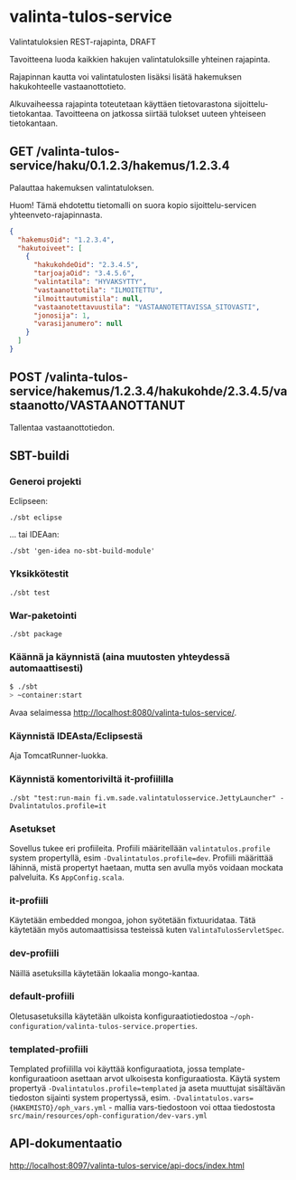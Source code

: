 valinta-tulos-service
=====================

Valintatuloksien REST-rajapinta, DRAFT

Tavoitteena luoda kaikkien hakujen valintatuloksille yhteinen rajapinta.

Rajapinnan kautta voi valintatulosten lisäksi lisätä hakemuksen hakukohteelle vastaanottotieto.

Alkuvaiheessa rajapinta toteutetaan käyttäen tietovarastona sijoittelu-tietokantaa. Tavoitteena on jatkossa siirtää tulokset uuteen yhteiseen tietokantaan.

## GET /valinta-tulos-service/haku/0.1.2.3/hakemus/1.2.3.4

Palauttaa hakemuksen valintatuloksen.

Huom! Tämä ehdotettu tietomalli on suora kopio sijoittelu-servicen yhteenveto-rajapinnasta.

```json
{
  "hakemusOid": "1.2.3.4",
  "hakutoiveet": [
    {
      "hakukohdeOid": "2.3.4.5",
      "tarjoajaOid": "3.4.5.6",
      "valintatila": "HYVAKSYTTY",
      "vastaanottotila": "ILMOITETTU",
      "ilmoittautumistila": null,
      "vastaanotettavuustila": "VASTAANOTETTAVISSA_SITOVASTI",
      "jonosija": 1,
      "varasijanumero": null
    }
  ]
}
```

## POST /valinta-tulos-service/hakemus/1.2.3.4/hakukohde/2.3.4.5/vastaanotto/VASTAANOTTANUT

Tallentaa vastaanottotiedon.

## SBT-buildi

### Generoi projekti

Eclipseen:

`./sbt eclipse`

... tai IDEAan:

`./sbt 'gen-idea no-sbt-build-module'`

### Yksikkötestit

`./sbt test`

### War-paketointi

`./sbt package`

### Käännä ja käynnistä (aina muutosten yhteydessä automaattisesti) ##

```sh
$ ./sbt
> ~container:start
```

Avaa selaimessa [http://localhost:8080/valinta-tulos-service/](http://localhost:8080/valinta-tulos-service/).

### Käynnistä IDEAsta/Eclipsestä

Aja TomcatRunner-luokka.

### Käynnistä komentoriviltä it-profiililla

`./sbt "test:run-main fi.vm.sade.valintatulosservice.JettyLauncher" -Dvalintatulos.profile=it`

### Asetukset

Sovellus tukee eri profiileita. Profiili määritellään `valintatulos.profile` system propertyllä, esim `-Dvalintatulos.profile=dev`.
Profiili määrittää lähinnä, mistä propertyt haetaan, mutta sen avulla myös voidaan mockata palveluita. Ks `AppConfig.scala`.

### it-profiili

Käytetään embedded mongoa, johon syötetään fixtuuridataa. Tätä käytetään myös automaattisissa testeissä kuten `ValintaTulosServletSpec`.

### dev-profiili

Näillä asetuksilla käytetään lokaalia mongo-kantaa.

### default-profiili

Oletusasetuksilla käytetään ulkoista konfiguraatiotiedostoa `~/oph-configuration/valinta-tulos-service.properties`.

### templated-profiili

Templated profiililla voi käyttää konfiguraatiota, jossa template-konfiguraatioon asettaan arvot ulkoisesta konfiguraatiosta. Käytä system propertyä `-Dvalintatulos.profile=templated`
ja aseta muuttujat sisältävän tiedoston sijainti system propertyssä, esim. `-Dvalintatulos.vars={HAKEMISTO}/oph_vars.yml` - mallia vars-tiedostoon voi ottaa tiedostosta `src/main/resources/oph-configuration/dev-vars.yml`

## API-dokumentaatio

[http://localhost:8097/valinta-tulos-service/api-docs/index.html](http://localhost:8097/valinta-tulos-service/api-docs/index.html)
